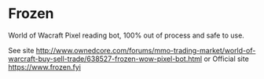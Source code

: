 # Frozen
World of Wacraft Pixel reading bot, 100% out of process and safe to use.

See site http://www.ownedcore.com/forums/mmo-trading-market/world-of-warcraft-buy-sell-trade/638527-frozen-wow-pixel-bot.html
or Official site https://www.frozen.fyi
